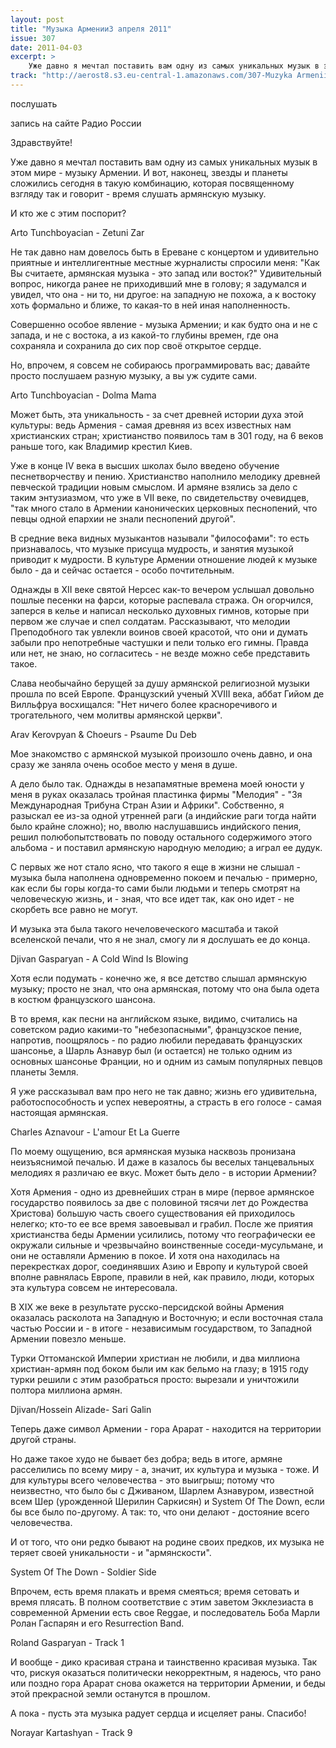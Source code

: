 ```yaml
---
layout: post
title: "Музыка Армении3 апреля 2011"
issue: 307
date: 2011-04-03
excerpt: >
    Уже давно я мечтал поставить вам одну из самых уникальных музык в этом мире - музыку Армении. И вот, наконец, звезды и планеты сложились сегодня в такую комбинацию, которая посвященному взгляду так и говорит - время слушать армянскую музыку.
track: "http://aerost8.s3.eu-central-1.amazonaws.com/307-Muzyka Armenii.mp3"
---
```


послушать

запись на сайте Радио России

Здравствуйте!

Уже давно я мечтал поставить вам одну из самых уникальных музык в этом мире - музыку Армении. И вот, наконец, звезды и планеты сложились сегодня в такую комбинацию, которая посвященному взгляду так и говорит - время слушать армянскую музыку.

И кто же с этим поспорит?

Arto Tunchboyacian - Zetuni Zar

Не так давно нам довелось быть в Ереване с концертом и удивительно приятные и интеллигентные местные журналисты спросили меня: "Как Вы считаете, армянская музыка - это запад или восток?" Удивительный вопрос, никогда ранее не приходивший мне в голову; я задумался и увидел, что она - ни то, ни другое: на западную не похожа, а к востоку хоть формально и ближе, то какая-то в ней иная наполненность.

Совершенно особое явление - музыка Армении; и как будто она и не с запада, и не с востока, а из какой-то глубины времен, где она сохраняла и сохранила до сих пор своё открытое сердце.

Но, впрочем, я совсем не собираюсь программировать вас; давайте просто послушаем разную музыку, а вы уж судите сами.

Arto Tunchboyacian - Dolma Mama

Может быть, эта уникальность - за счет древней истории духа этой культуры: ведь Армения - самая древняя из всех известных нам христианских стран; христианство появилось там в 301 году, на 6 веков раньше того, как Владимир крестил Киев.

Уже в конце IV века в высших школах было введено обучение песнетворчеству и пению. Христианство наполнило мелодику древней певческой традиции новым смыслом. И армяне взялись за дело с таким энтузиазмом, что уже в VII веке, по свидетельству очевидцев, "так много стало в Армении канонических церковных песнопений, что певцы одной епархии не знали песнопений другой".

В средние века видных музыкантов называли "философами": то есть признавалось, что музыке присуща мудрость, и занятия музыкой приводит к мудрости. В культуре Армении отношение людей к музыке было - да и сейчас остается - особо почтительным.

Однажды в XII веке святой Нерсес как-то вечером услышал довольно пошлые песенки на фарси, которые распевала стража. Он огорчился, заперся в келье и написал несколько духовных гимнов, которые при первом же случае и спел солдатам. Рассказывают, что мелодии Преподобного так увлекли воинов своей красотой, что они и думать забыли про непотребные частушки и пели только его гимны. Правда или нет, не знаю, но согласитесь - не везде можно себе представить такое.

Слава необычайно берущей за душу армянской религиозной музыки прошла по всей Европе. Французский ученый XVIII века, аббат Гийом де Вилльфруа восхищался: "Нет ничего более красноречивого и трогательного, чем молитвы армянской церкви".

Arav Kerovpyan & Choeurs - Psaume Du Deb

Мое знакомство с армянской музыкой произошло очень давно, и она сразу же заняла очень особое место у меня в душе.

А дело было так. Однажды в незапамятные времена моей юности у меня в руках оказалась тройная пластинка фирмы "Мелодия" - "3я Международная Трибуна Стран Азии и Африки". Собственно, я разыскал ее из-за одной утренней раги (а индийские раги тогда найти было крайне сложно); но, вволю наслушавшись индийского пения, решил полюбопытствовать по поводу остального содержимого этого альбома - и поставил армянскую народную мелодию; а играл ее дудук.

С первых же нот стало ясно, что такого я еще в жизни не слышал - музыка была наполнена одновременно покоем и печалью - примерно, как если бы горы когда-то сами были людьми и теперь смотрят на человеческую жизнь, и - зная, что все идет так, как оно идет - не скорбеть все равно не могут.

И музыка эта была такого нечеловеческого масштаба и такой вселенской печали, что я не знал, смогу ли я дослушать ее до конца.

Djivan Gasparyan - A Cold Wind Is Blowing

Хотя если подумать - конечно же, я все детство слышал армянскую музыку; просто не знал, что она армянская, потому что она была одета в костюм французского шансона.

В то время, как песни на английском языке, видимо, считались на советском радио какими-то "небезопасными", французское пение, напротив, поощрялось - по радио любили передавать французских шансонье, а Шарль Азнавур был (и остается) не только одним из основных шансонье Франции, но и одним из самым популярных певцов планеты Земля.

Я уже рассказывал вам про него не так давно; жизнь его удивительна, работоспособность и успех невероятны, а страсть в его голосе - самая настоящая армянская.

Charles Aznavour - L'amour Et La Guerre

По моему ощущению, вся армянская музыка насквозь пронизана неизъяснимой печалью. И даже в казалось бы веселых танцевальных мелодиях я различаю ее вкус. Может быть дело - в истории Армении?

Хотя Армения - одно из древнейших стран в мире (первое армянское государство появилось за две с половиной тясячи лет до Рождества Христова) большую часть своего существования ей приходилось нелегко; кто-то ее все время завоевывал и грабил. После же приятия христианства беды Армении усилились, потому что географически ее окружали сильные и чрезвычайно воинственные соседи-мусульмане, и они не оставляли Армению в покое. И хотя она находилась на перекрестках дорог, соединявших Азию и Европу и культурой своей вполне равнялась Европе, правили в ней, как правило, люди, которых эта культура совсем не интересовала.

В XIX же веке в результате русско-персидской войны Армения оказалась расколота на Западную и Восточную; и если восточная стала частью России и - в итоге - независимым государством, то Западной Армении повезло меньше.

Турки Оттоманской Империи христиан не любили, и два миллиона христиан-армян под боком были им как бельмо на глазу; в 1915 году турки решили с этим разобраться просто: вырезали и уничтожили полтора миллиона армян.

Djivan/Hossein Alizade- Sari Galin

Теперь даже символ Армении - гора Арарат - находится на территории другой страны.

Но даже такое худо не бывает без добра; ведь в итоге, армяне расселились по всему миру - а, значит, их культура и музыка - тоже. И для культуры всего человечества - это выигрыш; потому что неизвестно, что было бы с Дживаном, Шарлем Азнавуром, известной всем Шер (урожденной Шерилин Саркисян) и System Of The Down, если бы все было по-другому. А так: то, что они делают - достояние всего человечества.

И от того, что они редко бывают на родине своих предков, их музыка не теряет своей уникальности - и "армянскости".

System Of The Down - Soldier Side

Впрочем, есть время плакать и время смеяться; время сетовать и время плясать. В полном соответствие с этим заветом Экклезиаста в современной Армении есть свое Reggae, и последователь Боба Марли Ролан Гаспарян и его Resurrection Band.

Roland Gasparyan - Track 1

И вообще - дико красивая страна и таинственно красивая музыка. Так что, рискуя оказаться политически некорректным, я надеюсь, что рано или поздно гора Арарат снова окажется на территории Армении, и беды этой прекрасной земли останутся в прошлом.

А пока - пусть эта музыка радует сердца и исцеляет раны. Спасибо!

Norayar Kartashyan - Track 9
